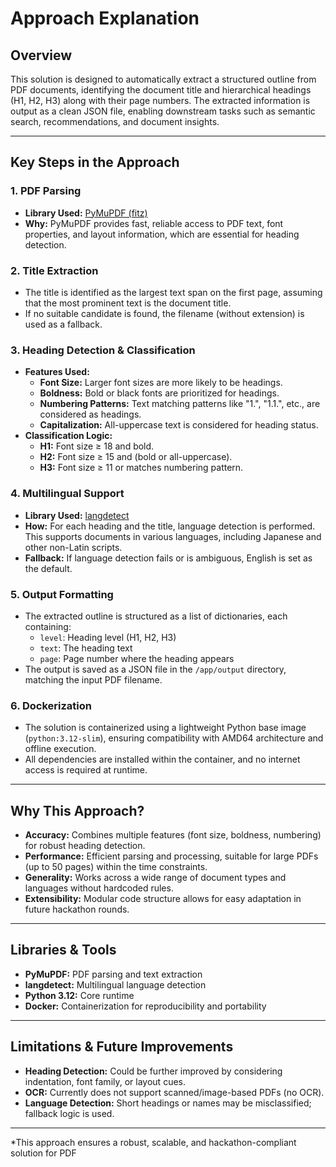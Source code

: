 # Approach Explanation

## Overview
This solution is designed to automatically extract a structured outline from PDF documents, identifying the document title and hierarchical headings (H1, H2, H3) along with their page numbers. The extracted information is output as a clean JSON file, enabling downstream tasks such as semantic search, recommendations, and document insights.

---

## Key Steps in the Approach

### 1. PDF Parsing
- **Library Used:** [PyMuPDF (fitz)](https://pymupdf.readthedocs.io/)
- **Why:** PyMuPDF provides fast, reliable access to PDF text, font properties, and layout information, which are essential for heading detection.

### 2. Title Extraction
- The title is identified as the largest text span on the first page, assuming that the most prominent text is the document title.
- If no suitable candidate is found, the filename (without extension) is used as a fallback.

### 3. Heading Detection & Classification
- **Features Used:**
  - **Font Size:** Larger font sizes are more likely to be headings.
  - **Boldness:** Bold or black fonts are prioritized for headings.
  - **Numbering Patterns:** Text matching patterns like "1.", "1.1.", etc., are considered as headings.
  - **Capitalization:** All-uppercase text is considered for heading status.
- **Classification Logic:**
  - **H1:** Font size ≥ 18 and bold.
  - **H2:** Font size ≥ 15 and (bold or all-uppercase).
  - **H3:** Font size ≥ 11 or matches numbering pattern.

### 4. Multilingual Support
- **Library Used:** [langdetect](https://pypi.org/project/langdetect/)
- **How:** For each heading and the title, language detection is performed. This supports documents in various languages, including Japanese and other non-Latin scripts.
- **Fallback:** If language detection fails or is ambiguous, English is set as the default.

### 5. Output Formatting
- The extracted outline is structured as a list of dictionaries, each containing:
  - `level`: Heading level (H1, H2, H3)
  - `text`: The heading text
  - `page`: Page number where the heading appears
- The output is saved as a JSON file in the `/app/output` directory, matching the input PDF filename.

### 6. Dockerization
- The solution is containerized using a lightweight Python base image (`python:3.12-slim`), ensuring compatibility with AMD64 architecture and offline execution.
- All dependencies are installed within the container, and no internet access is required at runtime.

---

## Why This Approach?
- **Accuracy:** Combines multiple features (font size, boldness, numbering) for robust heading detection.
- **Performance:** Efficient parsing and processing, suitable for large PDFs (up to 50 pages) within the time constraints.
- **Generality:** Works across a wide range of document types and languages without hardcoded rules.
- **Extensibility:** Modular code structure allows for easy adaptation in future hackathon rounds.

---

## Libraries & Tools
- **PyMuPDF:** PDF parsing and text extraction
- **langdetect:** Multilingual language detection
- **Python 3.12:** Core runtime
- **Docker:** Containerization for reproducibility and portability

---

## Limitations & Future Improvements
- **Heading Detection:** Could be further improved by considering indentation, font family, or layout cues.
- **OCR:** Currently does not support scanned/image-based PDFs (no OCR).
- **Language Detection:** Short headings or names may be misclassified; fallback logic is used.

---

*This approach ensures a robust, scalable, and hackathon-compliant solution for PDF